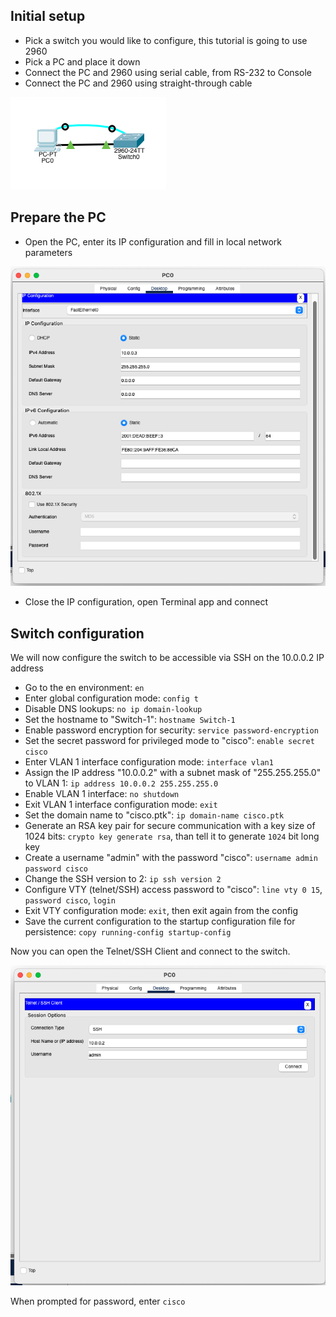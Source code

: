 
## Initial setup

- Pick a switch you would like to configure, this tutorial is going to use 2960
- Pick a PC and place it down
- Connect the PC and 2960 using serial cable, from RS-232 to Console
- Connect the PC and 2960 using straight-through cable


![](./img/pc_network.png)

## Prepare the PC

- Open the PC, enter its IP configuration and fill in local network parameters

![](./img/switch_ip_config.png)

- Close the IP configuration, open Terminal app and connect

## Switch configuration

We will now configure the switch to be accessible via SSH on the 10.0.0.2 IP address

- Go to the en environment: `en`
- Enter global configuration mode: `config t`
- Disable DNS lookups: `no ip domain-lookup`
- Set the hostname to "Switch-1": `hostname Switch-1`
- Enable password encryption for security: `service password-encryption`
- Set the secret password for privileged mode to "cisco": `enable secret cisco`
- Enter VLAN 1 interface configuration mode: `interface vlan1`
- Assign the IP address "10.0.0.2" with a subnet mask of "255.255.255.0" to VLAN 1: `ip address 10.0.0.2 255.255.255.0`
- Enable VLAN 1 interface: `no shutdown`
- Exit VLAN 1 interface configuration mode: `exit`
- Set the domain name to "cisco.ptk": `ip domain-name cisco.ptk`
- Generate an RSA key pair for secure communication with a key size of 1024 bits: `crypto key generate rsa`, than tell it to generate `1024` bit long key
- Create a username "admin" with the password "cisco": `username admin password cisco`
- Change the SSH version to 2: `ip ssh version 2`
- Configure VTY (telnet/SSH) access password to "cisco": `line vty 0 15`, `password cisco`, `login`
- Exit VTY configuration mode: `exit`, then exit again from the config
- Save the current configuration to the startup configuration file for persistence: `copy running-config startup-config`

Now you can open the Telnet/SSH Client and connect to the switch.

![](./img/pc_ssh_connect.png)


When prompted for password, enter `cisco`
